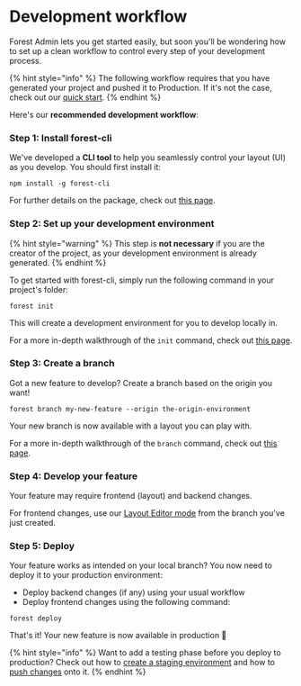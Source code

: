 # Development workflow

Forest Admin lets you get started easily, but soon you'll be wondering how to set up a clean workflow to control every step of your development process.

{% hint style="info" %}
The following workflow requires that you have generated your project and pushed it to Production. If it's not the case, check out our [quick start](setup-guide.md).
{% endhint %}

Here's our **recommended development workflow**:

### Step 1: Install forest-cli

We've developed a **CLI tool** to help you seamlessly control your layout (UI) as you develop. You should first install it:

```
npm install -g forest-cli
```

For further details on the package, check out [this page](https://www.npmjs.com/package/forest-cli).

### Step 2: Set up your development environment

{% hint style="warning" %}
This step is **not necessary** if you are the creator of the project, as your development environment is already generated.
{% endhint %}

To get started with forest-cli, simply run the following command in your project's folder:

```
forest init
```

This will create a development environment for you to develop locally in.

For a more in-depth walkthrough of the `init` command, check out [this page](../reference-guide/how-it-works/developing-on-forest-admin/forest-cli-commands/init.md).

### Step 3: Create a branch

Got a new feature to develop? Create a branch based on the origin you want!

```
forest branch my-new-feature --origin the-origin-environment
```

Your new branch is now available with a layout you can play with.

For a more in-depth walkthrough of the `branch` command, check out [this page](../reference-guide/how-it-works/developing-on-forest-admin/forest-cli-commands/branch.md).

### Step 4: Develop your feature

Your feature may require frontend (layout) and backend changes.&#x20;

For frontend changes, use our [Layout Editor mode](broken-reference) from the branch you've just created.

### Step 5: Deploy

Your feature works as intended on your local branch? You now need to deploy it to your production environment:

* Deploy backend changes (if any) using your usual workflow
* Deploy frontend changes using the following command:

```
forest deploy
```

That's it! Your new feature is now available in production 🎉

{% hint style="info" %}
Want to add a testing phase before you deploy to production? Check out how to [create a staging environment](../reference-guide/how-it-works/environments.md#creating-a-remote-environment) and how to [push changes](../reference-guide/how-it-works/developing-on-forest-admin/forest-cli-commands/push.md) onto it.
{% endhint %}
